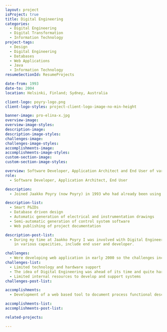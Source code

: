```yaml
---
layout: project
isProject: true
title: Digital Engineering
categories:
  - Digital Engineering
  - Digital Transformation
  - Information Technology
project-tags:
  - Design
  - Digital Engineering
  - Databases
  - Web Applications
  - Java
  - Information Technology
resumeSectionId: ResumeProjects

date-from: 1993
date-to: 2004
location: Helsinki, Finland; Sydney, Australia

client-logo: poyry-logo.png
client-logo-styles: project-client-logo-image-no-min-height

banner-image: pro-elina-x.jpg
overview-image:
overview-image-styles:
description-image:
description-image-styles:
challenges-image:
challenges-image-styles:
accomplishments-image:
accomplishments-image-styles:
custom-section-image:
custom-section-image-styles:

overview: Software Developer, Application Architect and End User of various Digital Engineering Tools
role:
  - Software Developer, Application Architect, End User

description:
  - Joined Jaakko Poyry (now Poyry) in 1993 who had already been using internally developed Digital Engineering systems for over a decade which included;

description-list:
  - Smart P&IDs
  - Database driven design
  - Automatic generation of electrical and instrumentation drawings
  - Semi-automatic generation of control system software
  - Web publishing of project documentation

description-post-list:
  - During my time at Jaakko Poyry I was involved with Digital Engineering tools
    in various capacities, include end user and developer.

challenges:
  - Were developing web application in early 2000 so the challenges included,
challenges-list:    
  - Limited technology and hardware support
  - The idea of Digital Engineering was ahead of its time and quite hard to sell
  - Limited internal resources to develop and support systems
challenges-post-list:    

accomplishments:
  - Development of a web based tool to document process functional descriptions

accomplishments-list:    
accomplishments-post-list:    

related-projects:

---
```


